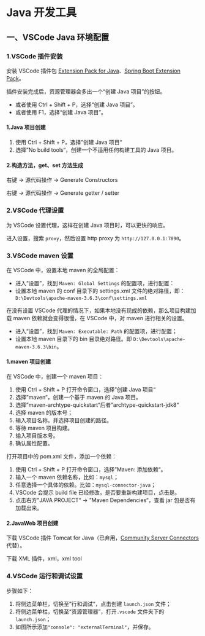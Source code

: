 # Java 开发工具

## 一、VSCode Java 环境配置

### 1.VSCode 插件安装

安装 VSCode 插件包 [Extension Pack for Java](https://marketplace.visualstudio.com/items?itemName=vscjava.vscode-java-pack)、[Spring Boot Extension Pack](https://marketplace.visualstudio.com/items?itemName=vmware.vscode-boot-dev-pack)。

插件安装完成后，资源管理器会多出一个“创建 Java 项目”的按钮。

- 或者使用 Ctrl + Shift + P，选择“创建 Java 项目”。
- 或者使用 F1，选择“创建 Java 项目”。

#### 1.Java 项目创建

1. 使用 Ctrl + Shift + P，选择”创建 Java 项目“
2. 选择”No build tools“，创建一个不适用任何构建工具的 Java 项目。

#### 2.构造方法，get、set 方法生成

右键 -> 源代码操作 -> Generate Constructors

右键 -> 源代码操作 -> Generate getter / setter

### 2.VSCode 代理设置

为 VSCode 设置代理，这样在创建 Java 项目时，可以更快的响应。

进入设置，搜索 `proxy`，然后设置 http proxy 为 `http://127.0.0.1:7890`。

### 3.VSCode maven 设置

在 VSCode 中，设置本地 maven 的全局配置：

- 进入“设置”，找到 `Maven: Global Settings` 的配置项，进行配置：
- 设置本地 maven 的 conf 目录下的 settings.xml 文件的绝对路径，即：`D:\Devtools\apache-maven-3.6.3\conf\settings.xml`

在没有设置 VSCode 代理的情况下，如果本地没有现成的依赖，那么项目构建加载 maven 依赖就会变得很慢，在 VSCode 中，对 maven 进行相关的设置。

- 进入“设置”，找到 `Maven: Executable: Path` 的配置项，进行配置；
- 设置本地 maven 目录下的 bin 目录绝对路径。即 `D:\Devtools\apache-maven-3.6.3\bin`。

#### 1.maven 项目创建

在 VSCode 中，创建一个 maven 项目：

1. 使用 Ctrl + Shift + P 打开命令窗口，选择”创建 Java 项目“
2. 选择”maven“，创建一个基于 maven 的 Java 项目。
3. 选择”maven-archtype-quickstart“后者”archtype-quickstart-jdk8“
4. 选择 maven 的版本号；
5. 输入项目名称。并选择项目创建的路径。
6. 等待 maven 项目构建。
7. 输入项目版本号。
8. 确认属性配置。

打开项目中的 pom.xml 文件，添加一个依赖：

1. 使用 Ctrl + Shift + P 打开命令窗口，选择”Maven: 添加依赖“。
2. 输入一个 maven 依赖名称，比如：`mysql`；
3. 任意选择一个具体的依赖。比如：`mysql-connector-java`；
4. VSCode 会提示 build file 已经修改，是否要重新构建项目，点击是。
5. 点击右方”JAVA PROJECT“ -> ”Maven Dependencies“，查看 jar 包是否有加载出来。

#### 2.JavaWeb 项目创建

下载 VSCode 插件 Tomcat for Java（已弃用，[Community Server Connectors](https://marketplace.visualstudio.com/items?itemName=redhat.vscode-community-server-connector) 代替）。

下载 XML 插件，xml，xml tool

### 4.VSCode 运行和调试设置

步骤如下：

1. 将侧边菜单栏，切换至”行和调试“，点击创建 `launch.json` 文件；
2. 将侧边菜单栏，切换至“资源管理器”，打开`.vscode` 文件夹下的 `launch.json`；
3. 如图所示添加`"console": "externalTerminal"`，并保存。
